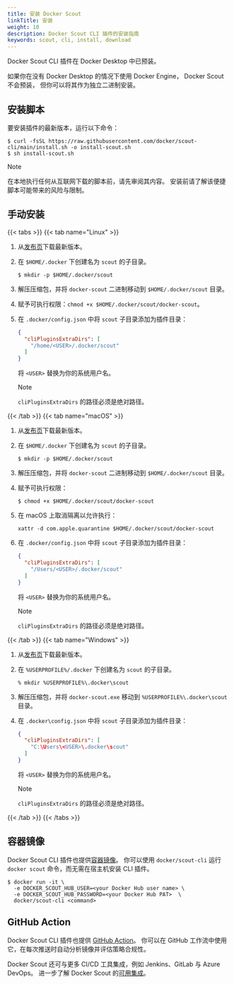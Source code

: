 ```yaml
---
title: 安装 Docker Scout
linkTitle: 安装
weight: 10
description: Docker Scout CLI 插件的安装指南
keywords: scout, cli, install, download
---
```


Docker Scout CLI 插件在 Docker Desktop 中已预装。

如果你在没有 Docker Desktop 的情况下使用 Docker Engine，
Docker Scout 不会预装，
但你可以将其作为独立二进制安装。

## 安装脚本

要安装插件的最新版本，运行以下命令：

```console
$ curl -fsSL https://raw.githubusercontent.com/docker/scout-cli/main/install.sh -o install-scout.sh
$ sh install-scout.sh
```

> [!NOTE]
>
> 在本地执行任何从互联网下载的脚本前，请先审阅其内容。
> 安装前请了解该便捷脚本可能带来的风险与限制。

## 手动安装

{{< tabs >}}
{{< tab name="Linux" >}}

1. 从[发布页](https://github.com/docker/scout-cli/releases)下载最新版本。
2. 在 `$HOME/.docker` 下创建名为 `scout` 的子目录。

   ```console
   $ mkdir -p $HOME/.docker/scout
   ```

3. 解压压缩包，并将 `docker-scout` 二进制移动到 `$HOME/.docker/scout` 目录。
4. 赋予可执行权限：`chmod +x $HOME/.docker/scout/docker-scout`。
5. 在 `.docker/config.json` 中将 `scout` 子目录添加为插件目录：

   ```json
   {
     "cliPluginsExtraDirs": [
       "/home/<USER>/.docker/scout"
     ]
   }
   ```

   将 `<USER>` 替换为你的系统用户名。

   > [!NOTE]
   > `cliPluginsExtraDirs` 的路径必须是绝对路径。

{{< /tab >}}
{{< tab name="macOS" >}}

1. 从[发布页](https://github.com/docker/scout-cli/releases)下载最新版本。
2. 在 `$HOME/.docker` 下创建名为 `scout` 的子目录。

   ```console
   $ mkdir -p $HOME/.docker/scout
   ```

3. 解压压缩包，并将 `docker-scout` 二进制移动到 `$HOME/.docker/scout` 目录。
4. 赋予可执行权限：

   ```console
   $ chmod +x $HOME/.docker/scout/docker-scout
   ```

5. 在 macOS 上取消隔离以允许执行：

   ```console
   xattr -d com.apple.quarantine $HOME/.docker/scout/docker-scout
   ```

6. 在 `.docker/config.json` 中将 `scout` 子目录添加为插件目录：

   ```json
   {
     "cliPluginsExtraDirs": [
       "/Users/<USER>/.docker/scout"
     ]
   }
   ```

   将 `<USER>` 替换为你的系统用户名。

   > [!NOTE]
   > `cliPluginsExtraDirs` 的路径必须是绝对路径。

{{< /tab >}}
{{< tab name="Windows" >}}

1. 从[发布页](https://github.com/docker/scout-cli/releases)下载最新版本。
2. 在 `%USERPROFILE%/.docker` 下创建名为 `scout` 的子目录。

   ```console
   % mkdir %USERPROFILE%\.docker\scout
   ```

3. 解压压缩包，并将 `docker-scout.exe` 移动到 `%USERPROFILE%\.docker\scout` 目录。
4. 在 `.docker\config.json` 中将 `scout` 子目录添加为插件目录：

   ```json
   {
     "cliPluginsExtraDirs": [
       "C:\Users\<USER>\.docker\scout"
     ]
   }
   ```

   将 `<USER>` 替换为你的系统用户名。

   > [!NOTE]
   > `cliPluginsExtraDirs` 的路径必须是绝对路径。

{{< /tab >}}
{{< /tabs >}}

## 容器镜像

Docker Scout CLI 插件也提供[容器镜像](https://hub.docker.com/r/docker/scout-cli)。
你可以使用 `docker/scout-cli` 运行 `docker scout` 命令，而无需在宿主机安装 CLI 插件。

```console
$ docker run -it \
  -e DOCKER_SCOUT_HUB_USER=<your Docker Hub user name> \
  -e DOCKER_SCOUT_HUB_PASSWORD=<your Docker Hub PAT>  \
  docker/scout-cli <command>
```

## GitHub Action

Docker Scout CLI 插件也提供 [GitHub Action](https://github.com/docker/scout-action)。
你可以在 GitHub 工作流中使用它，在每次推送时自动分析镜像并评估策略合规性。

Docker Scout 还可与更多 CI/CD 工具集成，例如 Jenkins、GitLab 与 Azure DevOps。
进一步了解 Docker Scout 的[可用集成](./integrations/_index.md)。

